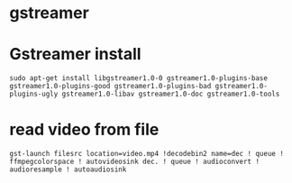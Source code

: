 # gstreamer

# Gstreamer install
```
sudo apt-get install libgstreamer1.0-0 gstreamer1.0-plugins-base gstreamer1.0-plugins-good gstreamer1.0-plugins-bad gstreamer1.0-plugins-ugly gstreamer1.0-libav gstreamer1.0-doc gstreamer1.0-tools
```
# read video from file
```
gst-launch filesrc location=video.mp4 !decodebin2 name=dec ! queue ! ffmpegcolorspace ! autovideosink dec. ! queue ! audioconvert ! audioresample ! autoaudiosink
```

